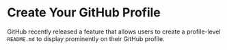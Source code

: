 # Create Your GitHub Profile

GitHub recently released a feature that allows users to create a profile-level `README.md` to display prominently on their GitHub profile. 